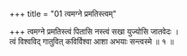 +++
title = "01 त्वमग्ने प्रमतिस्त्वम्"

+++
त्वमग्ने प्रमतिस्त्वं पितासि नस्त्वं सखा युज्योसि जातवेदः ।  
त्वं विश्वविद् गातुवित् कविर्विश्वा आशा अभयाः सन्त्वस्मे ॥ १ ॥